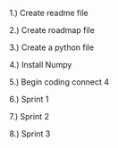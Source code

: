 1.) Create readme file

2.) Create roadmap file

3.) Create a python file

4.) Install Numpy

5.) Begin coding connect 4

6.) Sprint 1

7.) Sprint 2

8.) Sprint 3
